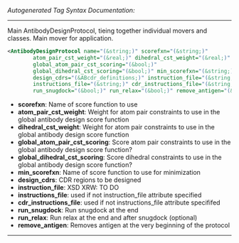 <!-- THIS IS AN AUTOGENERATED FILE: Don't edit it directly, instead change the schema definition in the code itself. -->

_Autogenerated Tag Syntax Documentation:_

---
Main AntibodyDesignProtocol, tieing together individual movers and classes. Main mover for application.

```xml
<AntibodyDesignProtocol name="(&string;)" scorefxn="(&string;)"
        atom_pair_cst_weight="(&real;)" dihedral_cst_weight="(&real;)"
        global_atom_pair_cst_scoring="(&bool;)"
        global_dihedral_cst_scoring="(&bool;)" min_scorefxn="(&string;)"
        design_cdrs="(&ABcdr_definitions;)" instruction_file="(&string;)"
        instructions_file="(&string;)" cdr_instructions_file="(&string;)"
        run_snugdock="(&bool;)" run_relax="(&bool;)" remove_antigen="(&bool;)" />
```

-   **scorefxn**: Name of score function to use
-   **atom_pair_cst_weight**: Weight for atom pair constraints to use in the global antibody design score function
-   **dihedral_cst_weight**: Weight for atom pair constraints to use in the global antibody design score function
-   **global_atom_pair_cst_scoring**: Score atom pair constraints to use in the global antibody design score function?
-   **global_dihedral_cst_scoring**: Score dihedral constraints to use in the global antibody design score function?
-   **min_scorefxn**: Name of score function to use for minimization
-   **design_cdrs**: CDR regions to be designed
-   **instruction_file**: XSD XRW: TO DO
-   **instructions_file**: used if not instruction_file attribute specified
-   **cdr_instructions_file**: used if not instructions_file attribute specififed
-   **run_snugdock**: Run snugdock at the end
-   **run_relax**: Run relax at the end and after snugdock (optional)
-   **remove_antigen**: Removes antigen at the very beginning of the protocol

---
